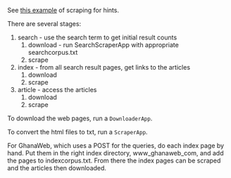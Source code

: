 See [this example](https://www.scrapingbee.com/blog/web-scraping-scala/) of scraping for hints.

There are several stages:

1. search - use the search term to get initial result counts
   1. download - run SearchScraperApp with appropriate searchcorpus.txt
   1. scrape 
1. index - from all search result pages, get links to the articles
   1. download
   1. scrape
1. article - access the articles
   1. download
   1. scrape

To download the web pages, run a `DownloaderApp`.

To convert the html files to txt, run a `ScraperApp`.

For GhanaWeb, which uses a POST for the queries, do each index page by hand.  Put them in the right index directory, www_ghanaweb_com, and add the pages to indexcorpus.txt.  From there the index pages can be scraped and the articles then downloaded.

